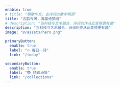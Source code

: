 ```yaml
---
enable: true
# title: "朝歌华文，古诗词的数字桃源"
title: "古韵今风，海棠诗梦间"
# description: "当科技与艺术融合，诗词创作从此变得更有趣"
description: "当科技与艺术融合，诗词创作从此变得更有趣"
image: "@/assets/hero.png"

primaryButton:
  enable: true
  label: "🔥 每日一诗"
  link: "/today"

secondaryButton:
  enable: true
  label: "📚 精选诗集"
  link: "/collections"
---
```

